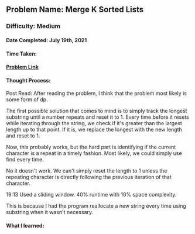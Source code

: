 ## Problem Name: Merge K Sorted Lists
### Difficulty: Medium
#### Date Completed: July 19th, 2021
#### Time Taken: 
#### [Problem Link](https://leetcode.com/problems/longest-substring-without-repeating-characters/)

#### Thought Process:
Post Read: After reading the problem, I think that the problem most likely is some form of dp.

The first possible solution that comes to mind is to simply track the longest substring until a number repeats and reset it to 1.
Every time before it resets while iterating through the string, we check if it's greater than the largest length up to that point.
If it is, we replace the longest with the new length and reset to 1.

Now, this probably works, but the hard part is identifying if the current character is a repeat in a timely fashion. Most likely, we
could simply use find every time.

No it doesn't work. We can't simply reset the length to 1 unless the repeating character is directly following the previous iteration
of that character.

19:13 Used a sliding window. 40% runtime with 10% space complexity.

This is because I had the program reallocate a new string every time using substring when it wasn't necessary.

#### What I learned: 
